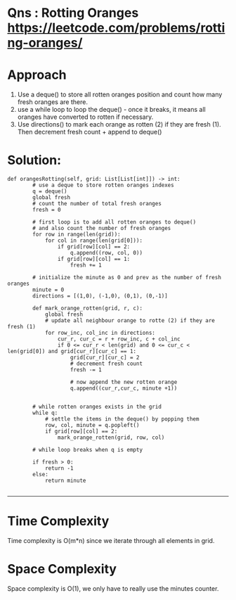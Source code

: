 # Qns : Rotting Oranges https://leetcode.com/problems/rotting-oranges/

# Approach
1) Use a deque() to store all rotten oranges position and count how many fresh oranges are there. 
2) use a while loop to loop the deque() - once it breaks, it means all oranges have converted to rotten if necessary. 
3) Use directions() to mark each orange as rotten (2) if they are fresh (1). Then decrement fresh count + append to deque()

# Solution:
```
def orangesRotting(self, grid: List[List[int]]) -> int:
        # use a deque to store rotten oranges indexes
        q = deque()
        global fresh
        # count the number of total fresh oranges
        fresh = 0

        # first loop is to add all rotten oranges to deque()
        # and also count the number of fresh oranges
        for row in range(len(grid)):
            for col in range(len(grid[0])):
                if grid[row][col] == 2:
                    q.append((row, col, 0))
                if grid[row][col] == 1:
                    fresh += 1 

        # initialize the minute as 0 and prev as the number of fresh oranges
        minute = 0
        directions = [(1,0), (-1,0), (0,1), (0,-1)]

        def mark_orange_rotten(grid, r, c):
            global fresh
            # update all neighbour orange to rotte (2) if they are fresh (1)
            for row_inc, col_inc in directions:
                cur_r, cur_c = r + row_inc, c + col_inc
                if 0 <= cur_r < len(grid) and 0 <= cur_c < len(grid[0]) and grid[cur_r][cur_c] == 1:
                    grid[cur_r][cur_c] = 2
                    # decrement fresh count
                    fresh -= 1

                    # now append the new rotten orange
                    q.append((cur_r,cur_c, minute +1))


        # while rotten oranges exists in the grid
        while q:
            # settle the items in the deque() by popping them
            row, col, minute = q.popleft()
            if grid[row][col] == 2:
                mark_orange_rotten(grid, row, col)
    
        # while loop breaks when q is empty
        
        if fresh > 0:
            return -1
        else:
            return minute
        
```
---

# Time Complexity
Time complexity is O(m*n) since we iterate through all elements in grid.

# Space Complexity
Space complexity is O(1), we only have to really use the minutes counter.